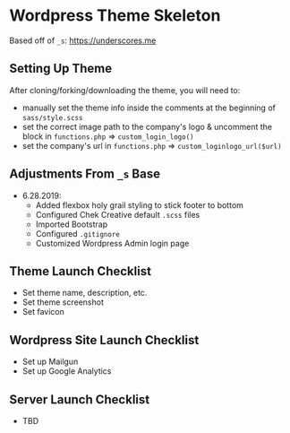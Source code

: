 Wordpress Theme Skeleton
===
Based off of `_s`: https://underscores.me

Setting Up Theme
---------------
After cloning/forking/downloading the theme, you will need to:
- manually set the theme info inside the comments at the beginning of `sass/style.scss`
- set the correct image path to the company's logo & uncomment the block in `functions.php` => `custom_login_logo()`
- set the company's url in `functions.php` => `custom_loginlogo_url($url)`

Adjustments From `_s` Base
---------------
- 6.28.2019:
  - Added flexbox holy grail styling to stick footer to bottom
  - Configured Chek Creative default `.scss` files
  - Imported Bootstrap
  - Configured `.gitignore`
  - Customized Wordpress Admin login page
            
Theme Launch Checklist
---------------
- Set theme name, description, etc.
- Set theme screenshot
- Set favicon

Wordpress Site Launch Checklist
---------------
- Set up Mailgun
- Set up Google Analytics

Server Launch Checklist
---------------
- TBD
